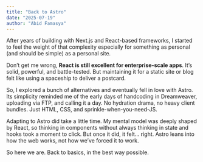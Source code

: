 ```yaml
---
title: "Back to Astro"
date: "2025-07-19"
author: "Abid Famasya"
---
```


After years of building with Next.js and React-based frameworks, I started to feel the weight of that complexity especially for something as personal (and should be simple) as a personal site.

Don’t get me wrong, **React is still excellent for enterprise-scale apps**. It’s solid, powerful, and battle-tested. But maintaining it for a static site or blog felt like using a spaceship to deliver a postcard.

So, I explored a bunch of alternatives and eventually fell in love with Astro. Its simplicity reminded me of the early days of handcoding in Dreamweaver, uploading via FTP, and calling it a day. No hydration drama, no heavy client bundles. Just HTML, CSS, and sprinkle-when-you-need-JS.

Adapting to Astro did take a little time. My mental model was deeply shaped by React, so thinking in components without always thinking in state and hooks took a moment to click. But once it did, it felt… right. Astro leans into how the web works, not how we’ve forced it to work.

So here we are. Back to basics, in the best way possible.
